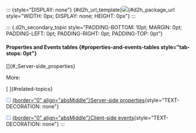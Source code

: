 ::: {style="DISPLAY: none"}
[](ms-xhelp:///?Id=d2h_url_template){#d2h_url_template}![](!package_url!){#d2h_package_url style="WIDTH: 0px; DISPLAY: none; HEIGHT: 0px"}
:::

::: {.d2h_secondary_topic style="PADDING-BOTTOM: 10pt; MARGIN: 0pt; PADDING-LEFT: 0pt; PADDING-RIGHT: 0pt; PADDING-TOP: 0pt"}
#### Properties and Events tables {#properties-and-events-tables style="tab-stops: 0pt"}

[]{#_Server-side_properties} 

More:

[ ]{#related-topics}

[![](button.gif){border="0" align="absMiddle"}Server-side properties](ms-xhelp:///?Id=ca89afc9-39a7-4b04-bde1-714646c3a7de){style="TEXT-DECORATION: none"}

[![](button.gif){border="0" align="absMiddle"}Client-side events](ms-xhelp:///?Id=175d90af-52b2-4ad2-a392-d7df0641c772){style="TEXT-DECORATION: none"}
:::
